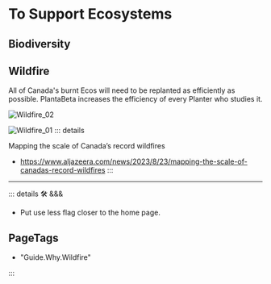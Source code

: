 # To Support Ecosystems

## Biodiversity

## Wildfire

All of Canada's burnt Ecos will need to be replanted as efficiently as possible. PlantaBeta increases the efficiency of every Planter who studies it.

![Wildfire_02](/Wildfire_02.png)

![Wildfire_01](/Wildfire_01.png)
::: details

Mapping the scale of Canada’s record wildfires

- <https://www.aljazeera.com/news/2023/8/23/mapping-the-scale-of-canadas-record-wildfires>
:::

---

<!-- =================================================== -->
<!-- =================================================== -->
<!-- =================================================== -->
<!-- =================================================== -->
<!-- =================================================== -->
::: details 🛠 <dev>&&&</dev>

- Put use less flag closer to the home page.

<h2>PageTags</h2>

- "Guide.Why.Wildfire"

:::
